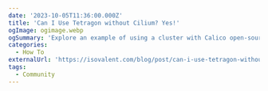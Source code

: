 ```yaml
---
date: '2023-10-05T11:36:00.000Z'
title: 'Can I Use Tetragon without Cilium? Yes!'
ogImage: ogimage.webp
ogSummary: 'Explore an example of using a cluster with Calico open-source configured, and Tetragon installed to dive into process events'
categories:
  - How To
externalUrl: 'https://isovalent.com/blog/post/can-i-use-tetragon-without-cilium-yes/'
tags:
  - Community
---
```

